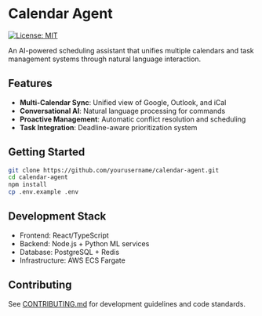 # Calendar Agent

[![License: MIT](https://img.shields.io/badge/License-MIT-yellow.svg)](https://opensource.org/licenses/MIT)

An AI-powered scheduling assistant that unifies multiple calendars and task management systems through natural language interaction.

## Features
- **Multi-Calendar Sync**: Unified view of Google, Outlook, and iCal
- **Conversational AI**: Natural language processing for commands
- **Proactive Management**: Automatic conflict resolution and scheduling
- **Task Integration**: Deadline-aware prioritization system

## Getting Started
```bash
git clone https://github.com/yourusername/calendar-agent.git
cd calendar-agent
npm install
cp .env.example .env
```

## Development Stack
- Frontend: React/TypeScript
- Backend: Node.js + Python ML services
- Database: PostgreSQL + Redis
- Infrastructure: AWS ECS Fargate

## Contributing
See [CONTRIBUTING.md](CONTRIBUTING.md) for development guidelines and code standards.
